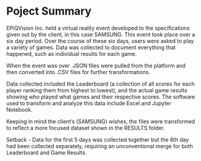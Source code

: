 <h1>Poject Summary</h1>
<p>
EPiQVision Inc. held a virtual reality event developed to the specifications given out by the client, in this case SAMSUNG. 
This event took place over a six day period. Over the course of these six days, users were asked to play a variety of games. 
Data was collected to document everything that happened, such as individual results for each game.
</p>
<p>
When the event was over .JSON files were pulled from the platform and then converted into .CSV files for further transformations. 
</p>
<p>
Data collected included the Leaderboard (a collection of all scores for each player ranking them from highest to lowest), 
and the actual game results showing who played what games and their respective scores. The software used to transform and analyze this data include Excel and Jupyter Notebook. 
</p>
<p>
Keeping in mind the client’s (SAMSUNG) wishes, the files were transformed to reflect a more focused dataset shown in the RESULTS folder. 
</p>
<p>
Setback - Data for the first 5 days was collected together but the 6th day had been collected separately, requiring an unconventional merge for both Leaderboard and Game Results.
</p>
